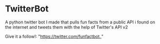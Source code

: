 # TwitterBot
A python twitter bot I made that pulls fun facts from a public API i found on the internet and tweets them with the help of Twitter's API v2

Give it a follow!: "https://twitter.com/funfactbot_"
